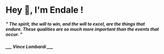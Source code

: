 <h1 title="head"> Hey 👋, I'm Endale !</h1>

**<h5><i>" The spirit, the will to win, and the will to excel, are the things that endure. These qualities are so much more important than the events that occur. "</i></h5>**

*<b>___ Vince Lombardi ___</b>*
